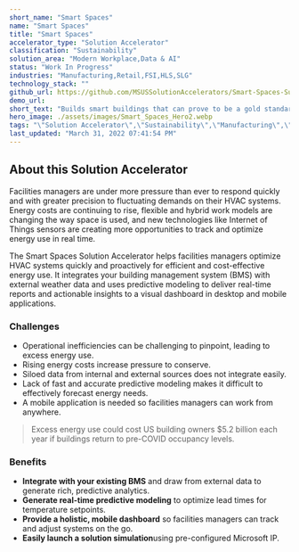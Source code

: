 ```yaml
---
short_name: "Smart Spaces"
name: "Smart Spaces"
title: "Smart Spaces"
accelerator_type: "Solution Accelerator"
classification: "Sustainability"
solution_area: "Modern Workplace,Data & AI"
status: "Work In Progress"
industries: "Manufacturing,Retail,FSI,HLS,SLG"
technology_stack: ""
github_url: https://github.com/MSUSSolutionAccelerators/Smart-Spaces-Sustainability-Solution-Accelerator
demo_url: 
short_text: "Builds smart buildings that can prove to be a gold standard in reducing environment impact and cost by driving energy efficiency, green purchasing, waste diversion, and water efficiency"
hero_image: ./assets/images/Smart_Spaces_Hero2.webp
tags: "\"Solution Accelerator\",\"Sustainability\",\"Manufacturing\",\"Retail\",\"FSI\",\"HLS\",\"SLG\""
last_updated: "March 31, 2022 07:41:54 PM"
---
```

## About this Solution Accelerator

Facilities managers are under more pressure than ever to respond quickly and with greater precision to fluctuating demands on their HVAC systems. Energy costs are continuing to rise, flexible and hybrid work models are changing the way space is used, and new technologies like Internet of Things sensors are creating more opportunities to track and optimize energy use in real time.

The Smart Spaces Solution Accelerator helps facilities managers optimize HVAC systems quickly and proactively for efficient and cost-effective energy use. It integrates your building management system (BMS) with external weather data and uses predictive modeling to deliver real-time reports and actionable insights to a visual dashboard in desktop and mobile applications.

### Challenges

* Operational inefficiencies can be challenging to pinpoint, leading to excess energy use.
* Rising energy costs increase pressure to conserve.
* Siloed data from internal and external sources does not integrate easily.
* Lack of fast and accurate predictive modeling makes it difficult to effectively forecast energy needs.
* A mobile application is needed so facilities managers can work from anywhere.

> Excess energy use could cost US building owners $5.2 billion each year if buildings return to pre-COVID occupancy levels.

### Benefits

* **Integrate with your existing BMS** and draw from external data to generate rich, predictive analytics.
* **Generate real-time predictive modeling** to optimize lead times for temperature setpoints.
* **Provide a holistic, mobile dashboard** so facilities managers can track and adjust systems on the go.
* **Easily launch a solution simulation**using pre-configured Microsoft IP.
